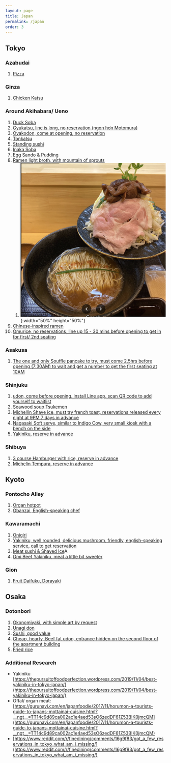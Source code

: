 ```yaml
---
layout: page
title: Japan
permalink: /japan
order: 3
---
```


## Tokyo
### Azabudai
1. [Pizza](https://maps.app.goo.gl/GBWTfRGL9T8vr3QW8)

### Ginza
1. [Chicken Katsu](https://maps.app.goo.gl/QjRnVdr8tcxNX3zj7)

### Around Akihabara/ Ueno
1. [Duck Soba](https://maps.app.goo.gl/GhusjzWRrtRK66gk7)
2. [Gyukatsu, line is long, no reservation (ngon hơn Motomura)](https://maps.app.goo.gl/o8WkqDAJWxoncszs8)
3. [Oyakodon, come at opening, no reservation](https://maps.app.goo.gl/t9NvxpeSQbEFgM4D7)
4. [Tonkatsu](https://maps.app.goo.gl/25adquh5yY95GfhF7)
5. [Standing sushi](https://maps.app.goo.gl/PVnErzLaaByZpreV8)
6. [Inaka Soba](https://maps.app.goo.gl/AZbRDf3WcyB2VEHu7)
7. [Egg Sando & Pudding](https://maps.app.goo.gl/Uyz5Y7hZ4kPDXsoe6)
8. [Ramen light broth, with mountain of sprouts](https://maps.app.goo.gl/dGZDyxWLpjwgmGBE6)
	1. ![ramen](hakataramenichiban.png){:width="50%"  height="50%"}
9. [Chinese-inspired ramen](https://maps.app.goo.gl/mADTvjTzA2y6QVqc7)
10. [Omurice, no reservations, line up 15 - 30 mins before opening to get in for first/ 2nd seating](https://maps.app.goo.gl/8fFAZrXGRm9m8Zfw5)

### Asakusa
1. [The one and only Souffle pancake to try, must come 2.5hrs before opening (7:30AM) to wait and get a number to get the first seating at 10AM](https://maps.app.goo.gl/RA4bzNDr9egR2TWC6)

### Shinjuku
1. [udon, come before opening, install Line app, scan QR code to add yourself to waitlist](https://maps.app.goo.gl/HcDoBHbh2vrYETtU8)
2. [Seawood soup Tsukemen](https://maps.app.goo.gl/nCnTBtuu4cjWf4tM9)
3. [Michellin Shave ice, must try french toast, reservations released every night at 9PM 7 days in advance](https://maps.app.goo.gl/Nk48RBGGkb8fxrpEA)
4. [Nagasaki Soft serve, similar to Indigo Cow, very small kiosk with a bench on the side](https://maps.app.goo.gl/tiqL2jbsfkPWj2hp9)
5. [Yakiniku, reserve in advance](https://maps.app.goo.gl/x1um6voZAfS9e9Gt7)
 
### Shibuya
1. [3 course Hamburger with rice, reserve in advance](https://maps.app.goo.gl/5o5KXajs6521qd6z6)
2. [Michelin Tempura, reserve in advance](https://maps.app.goo.gl/1jUyQUmxo81JsnLZA)

## Kyoto
### Pontocho Alley
1. [Organ hotpot](https://maps.app.goo.gl/J4TC5Fhzw3JLWLzt5)
2. [Obanzai, English-speaking chef](https://maps.app.goo.gl/h5kKfUCy51Yt6jJt8)

### Kawaramachi
1. [Onigiri](https://maps.app.goo.gl/oWmLdUH1ieupBTJp9)
2. [Yakiniku, well rounded, delicious mushroom, friendly, english-speaking service, call to get reservation](https://maps.app.goo.gl/xxiq5B7ipDv1dS9A7)
3. [Meat sushi & Shaved Ice](https://maps.app.goo.gl/BzFsAUXtygE2A5W8A)A
4. [Omi Beef Yakiniku, meat a little bit sweeter](https://maps.app.goo.gl/H3MS1XDjJKPbXq6G8)

### Gion
1. [Fruit Daifuku, Dorayaki](https://maps.app.goo.gl/xFcGSDEMk9fktPuS7)

## Osaka
### Dotonbori
1. [Okonomiyaki, with simple art by request](https://maps.app.goo.gl/zjW6NZiUArFe95r98)
2. [Unagi don](https://maps.app.goo.gl/mY4TkEC5EuRUkjbFA)
3. [Sushi, good value](https://maps.app.goo.gl/mhURWdFG4CdZh2Ma6)
4. [Cheap, hearty, Beef fat udon, entrance hidden on the second floor of the apartment building](https://maps.app.goo.gl/NEvvRPYt5SF5FEhS9)
5. [Fried rice](https://maps.app.goo.gl/ajLR2tRYSQdQjNeq5)
 
 
### Additional Research
- Yakiniku [https://thepursuitoffoodperfection.wordpress.com/2019/11/04/best-yakiniku-in-tokyo-japan/](https://thepursuitoffoodperfection.wordpress.com/2019/11/04/best-yakiniku-in-tokyo-japan/)
- Offal/ organ meat: [https://gurunavi.com/en/japanfoodie/2017/11/horumon-a-tourists-guide-to-japans-mottainai-cuisine.html?__ngt__=TT14c9d89ca002ac1e4aed53sO6zedDF61Z53BIK0jmcQM](https://gurunavi.com/en/japanfoodie/2017/11/horumon-a-tourists-guide-to-japans-mottainai-cuisine.html?__ngt__=TT14c9d89ca002ac1e4aed53sO6zedDF61Z53BIK0jmcQM)
- [https://www.reddit.com/r/finedining/comments/16g9f83/got_a_few_reservations_in_tokyo_what_am_i_missing/](https://www.reddit.com/r/finedining/comments/16g9f83/got_a_few_reservations_in_tokyo_what_am_i_missing/)